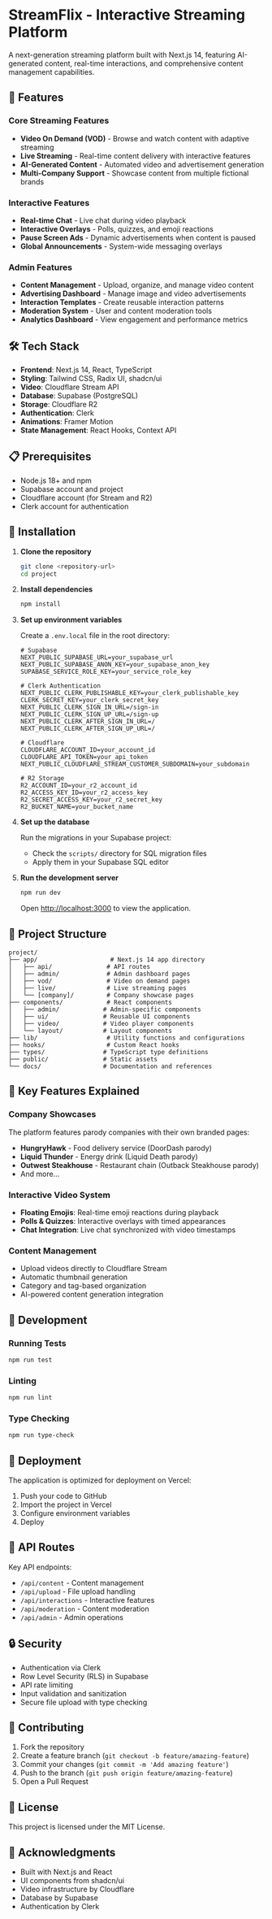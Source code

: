 # StreamFlix - Interactive Streaming Platform

A next-generation streaming platform built with Next.js 14, featuring AI-generated content, real-time interactions, and comprehensive content management capabilities.

## 🚀 Features

### Core Streaming Features
- **Video On Demand (VOD)** - Browse and watch content with adaptive streaming
- **Live Streaming** - Real-time content delivery with interactive features
- **AI-Generated Content** - Automated video and advertisement generation
- **Multi-Company Support** - Showcase content from multiple fictional brands

### Interactive Features
- **Real-time Chat** - Live chat during video playback
- **Interactive Overlays** - Polls, quizzes, and emoji reactions
- **Pause Screen Ads** - Dynamic advertisements when content is paused
- **Global Announcements** - System-wide messaging overlays

### Admin Features
- **Content Management** - Upload, organize, and manage video content
- **Advertising Dashboard** - Manage image and video advertisements
- **Interaction Templates** - Create reusable interaction patterns
- **Moderation System** - User and content moderation tools
- **Analytics Dashboard** - View engagement and performance metrics

## 🛠️ Tech Stack

- **Frontend**: Next.js 14, React, TypeScript
- **Styling**: Tailwind CSS, Radix UI, shadcn/ui
- **Video**: Cloudflare Stream API
- **Database**: Supabase (PostgreSQL)
- **Storage**: Cloudflare R2
- **Authentication**: Clerk
- **Animations**: Framer Motion
- **State Management**: React Hooks, Context API

## 📋 Prerequisites

- Node.js 18+ and npm
- Supabase account and project
- Cloudflare account (for Stream and R2)
- Clerk account for authentication

## 🔧 Installation

1. **Clone the repository**
   ```bash
   git clone <repository-url>
   cd project
   ```

2. **Install dependencies**
   ```bash
   npm install
   ```

3. **Set up environment variables**
   
   Create a `.env.local` file in the root directory:
   ```env
   # Supabase
   NEXT_PUBLIC_SUPABASE_URL=your_supabase_url
   NEXT_PUBLIC_SUPABASE_ANON_KEY=your_supabase_anon_key
   SUPABASE_SERVICE_ROLE_KEY=your_service_role_key

   # Clerk Authentication
   NEXT_PUBLIC_CLERK_PUBLISHABLE_KEY=your_clerk_publishable_key
   CLERK_SECRET_KEY=your_clerk_secret_key
   NEXT_PUBLIC_CLERK_SIGN_IN_URL=/sign-in
   NEXT_PUBLIC_CLERK_SIGN_UP_URL=/sign-up
   NEXT_PUBLIC_CLERK_AFTER_SIGN_IN_URL=/
   NEXT_PUBLIC_CLERK_AFTER_SIGN_UP_URL=/

   # Cloudflare
   CLOUDFLARE_ACCOUNT_ID=your_account_id
   CLOUDFLARE_API_TOKEN=your_api_token
   NEXT_PUBLIC_CLOUDFLARE_STREAM_CUSTOMER_SUBDOMAIN=your_subdomain

   # R2 Storage
   R2_ACCOUNT_ID=your_r2_account_id
   R2_ACCESS_KEY_ID=your_r2_access_key
   R2_SECRET_ACCESS_KEY=your_r2_secret_key
   R2_BUCKET_NAME=your_bucket_name
   ```

4. **Set up the database**
   
   Run the migrations in your Supabase project:
   - Check the `scripts/` directory for SQL migration files
   - Apply them in your Supabase SQL editor

5. **Run the development server**
   ```bash
   npm run dev
   ```

   Open [http://localhost:3000](http://localhost:3000) to view the application.

## 📁 Project Structure

```
project/
├── app/                    # Next.js 14 app directory
│   ├── api/               # API routes
│   ├── admin/             # Admin dashboard pages
│   ├── vod/               # Video on demand pages
│   ├── live/              # Live streaming pages
│   └── [company]/         # Company showcase pages
├── components/            # React components
│   ├── admin/            # Admin-specific components
│   ├── ui/               # Reusable UI components
│   ├── video/            # Video player components
│   └── layout/           # Layout components
├── lib/                   # Utility functions and configurations
├── hooks/                 # Custom React hooks
├── types/                # TypeScript type definitions
├── public/               # Static assets
└── docs/                 # Documentation and references
```

## 🎯 Key Features Explained

### Company Showcases
The platform features parody companies with their own branded pages:
- **HungryHawk** - Food delivery service (DoorDash parody)
- **Liquid Thunder** - Energy drink (Liquid Death parody)
- **Outwest Steakhouse** - Restaurant chain (Outback Steakhouse parody)
- And more...

### Interactive Video System
- **Floating Emojis**: Real-time emoji reactions during playback
- **Polls & Quizzes**: Interactive overlays with timed appearances
- **Chat Integration**: Live chat synchronized with video timestamps

### Content Management
- Upload videos directly to Cloudflare Stream
- Automatic thumbnail generation
- Category and tag-based organization
- AI-powered content generation integration

## 🧪 Development

### Running Tests
```bash
npm run test
```

### Linting
```bash
npm run lint
```

### Type Checking
```bash
npm run type-check
```

## 🚀 Deployment

The application is optimized for deployment on Vercel:

1. Push your code to GitHub
2. Import the project in Vercel
3. Configure environment variables
4. Deploy

## 📝 API Routes

Key API endpoints:

- `/api/content` - Content management
- `/api/upload` - File upload handling
- `/api/interactions` - Interactive features
- `/api/moderation` - Content moderation
- `/api/admin` - Admin operations

## 🔒 Security

- Authentication via Clerk
- Row Level Security (RLS) in Supabase
- API rate limiting
- Input validation and sanitization
- Secure file upload with type checking

## 🤝 Contributing

1. Fork the repository
2. Create a feature branch (`git checkout -b feature/amazing-feature`)
3. Commit your changes (`git commit -m 'Add amazing feature'`)
4. Push to the branch (`git push origin feature/amazing-feature`)
5. Open a Pull Request

## 📄 License

This project is licensed under the MIT License.

## 🙏 Acknowledgments

- Built with Next.js and React
- UI components from shadcn/ui
- Video infrastructure by Cloudflare
- Database by Supabase
- Authentication by Clerk